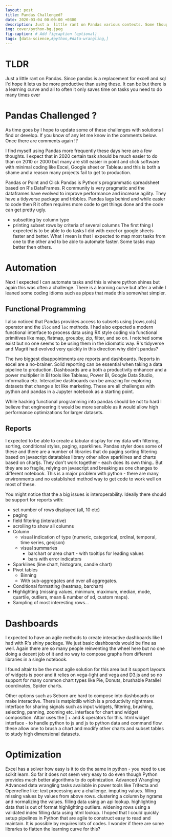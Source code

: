 ```yaml
---
layout: post
title: Pandas Challenged?
date: 2020-03-04 00:00:00 +0300
description: Just a  little rant on Pandas various contexts. Some thoughts on this. 
img: cover/python-bg.jpeg
fig-caption: # Add figcaption (optional)
tags: [data-science,#python,#data-wrangling,] 
---
```


# TLDR

Just a little rant on Pandas. Since pandas is a replacement for excell and sql I'd hope it lets us be more productive than using these. It can be but there is a learning curve and all to often it only saves time on tasks you need to do many times over 

# Pandas Challenged ?

As time goes by I hope to update some of these challenges with solutions I find or develop. If you know of any let me know in the comments below. Once there are comments again !?

I find myself using Pandas more frequently these days here are a few thoughts. I expect that in 2020 certain task should be much easier to do than on 2010 or 2000 but many are still easier in point and click software with minimal coding like Excel, Google sheet or Tableau and this is both a shame and a reason many projects fail to get to production.

Pandas or Point and Click
Pandas is Python's programmatic spreadsheet based on R's DataFrames. R community is very pragmatic and the dataframes have evolved to improve performance and increase agility. They have a tidyverse package and tribbles. Pandas lags behind and while easier to code then R it often requires more code to get things done and the code can get pretty ugly. 
* subsetting by column type
* printing subset rows by criteria of several columns
The first thing I expected is to be able to do tasks I did with excel or google sheets faster and better. What I mean is that I expected to map most tasks from one to the other and to be able to automate faster. Some tasks map better then others.
# Automation
Next I expected I can automate tasks and this is where python shines but again this was often a challenge.
There is a learning curve but after a while I leaned some coding idioms such as pipes that made this somewhat simpler.

## Functional Programming
I also noticed that Pandas provides access to subsets using [rows,cols] operator and the `iloc` and `loc` methods.  I had also expected a modern functional interface to process data using RX style coding via functional primitives like map, flatmap, groupby, zip, filter, and so on. I notched some exist but no one seems to be using them in the idiomatic way. R's tidyverse and Magrit had evolved very quickly in this direction why didn't pandas?

The two biggest disappointments are reports and dashboards.  Reports in excel are a no-brainer. Solid reporting can be essential when taking a data pipeline to production. Dashboards are a both a productivity enhancer and a power multiplier in BI tools like Tableau, Power BI, Google Data Studio, informatica etc. Interactive dashboards can be amazing for exploring datasets that change a lot like marketing. These are all challenges with python and pandas in a Jupyter notebook as a starting point.

While hacking functional programming into pandas should be not to hard I believe that engineering it would be more sensible as it would allow high performance optimizations for larger datasets.

## Reports

I expected to be able to create a tabular display for my data with filtering, sorting, conditional styles, paging, sparklines. Pandas styler does some of these and there are a number of libraries that do paging sorting filtering based on javascript datatables library other allow sparklines and charts based on chartjs. They don't work together - each does its own thing.. But they are so fragile, relying on javascript and breaking as one changes to different notebook. This is a major problem with python - there are many environments and no established method way to get code to work well on most of these.

You might notice that the a big issues is interoperability. Ideally there should be support for reports with:
- set number of rows displayed (all, 10 etc)
- paging 
- field filtering (interactive)
- scrolling to show all columns
- Column
    - visual indication of type (numeric, categorical, ordinal, temporal, time series, geojson)
    - visual summaries
        - barchart or area chart - with tooltips for leading values
        - bars with error indicators
- Sparklines (line chart, histogram, candle chart)
- Pivot tables
    - Binning
    - With sub-aggregates and over all aggregates.
- Conditional formatting (heatmap, barchart)
- Highlighting (missing values, minimum, maximum, median, mode, quartile, outliers, mean &  number of sd, custom maps).
- Sampling of most interesting rows...

# Dashboards

I expected to have an agile methods to create interactive dashboards like I had with R's shiny package. We just basic dashboards would be fine as well. Again there are so many people reinventing the wheel here but no one doing a decent job of it and no way to compose graphs from different libraries in a single notebook. 

I found altair to be the most agile solution for this area but it support layouts of widgets is poor and it relies on vega-light and vega and D3.js and so no support for many common chart types like Pie, Donuts, brushable Parallel coordinates, Spider charts. 

Other options such as Seborn are hard to compose into dashboards or make interactive. There is matplotlib which is a productivity nightmare. 
interface for sharing signals such as input widgets, filtering, brushing,  selecting, panning, zooming etc.
interface for chart and widget composition. Altair uses the | + and  & operators for this.
html widget interface - to handle python to js and js to python data and command flow.
these allow one to brush a chart and modify other charts and subset tables to study high dimensional datasets.

# Optimization

Excel has a solver how easy is it to do the same in python - you need to use scikit learn. So far it does not seem very easy to do even though 
Python provides much better algorithms to do optimization.
Advanced Wrangling
Advanced data wrangling tasks available in power tools like Trifecta and Openrefine like:
text processing are a challenge.
imputing values.
filling missing values by values from above rows.
clustering a column by ngrams and normalizing the values.
filling data using an api lookup.
highlighting data that is out of format
highlighting outliers.
widening rows using a validated index
filling data using html lookup.
I hoped that I could quickly setup pipelines in Python that are agile to construct easy to read and maintain. 
It is possible by requires lots of codes. I wonder if there are some libraries to flatten the learning curve for this?